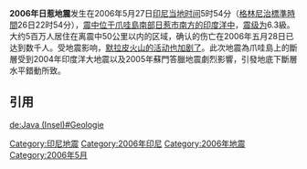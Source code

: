 **2006年日惹地震**发生在2006年5月27日[印尼当地时间](https://zh.wikipedia.org/wiki/印尼 "wikilink")5时54分（[格林尼治標準時間](../Page/格林尼治標準時間.md "wikilink")26日22时54分），[震中位于](../Page/地震.md "wikilink")[爪哇島南部](https://zh.wikipedia.org/wiki/爪哇島 "wikilink")[日惹市南方的](../Page/日惹.md "wikilink")[印度洋中](../Page/印度洋.md "wikilink")，[震级为](https://zh.wikipedia.org/wiki/里氏地震规模地震震级 "wikilink")6.3級。大约5百万人居住在离震中50公里以内的区域，确认的伤亡在2006年五月28日已达到数千人。受地震影响，[默拉皮火山的活动也加剧了](../Page/默拉皮火山.md "wikilink")。此次地震為爪哇島上的斷層受到2004年印度洋大地震以及2005年蘇門答臘地震劇烈影響，引發地底下斷層水平錯動所致。

## 引用

[de:Java
(Insel)\#Geologie](https://zh.wikipedia.org/wiki/de:Java_\(Insel\)#Geologie "wikilink")

[Category:印尼地震](https://zh.wikipedia.org/wiki/Category:印尼地震 "wikilink")
[Category:2006年印尼](https://zh.wikipedia.org/wiki/Category:2006年印尼 "wikilink")
[Category:2006年地震](https://zh.wikipedia.org/wiki/Category:2006年地震 "wikilink")
[Category:2006年5月](https://zh.wikipedia.org/wiki/Category:2006年5月 "wikilink")